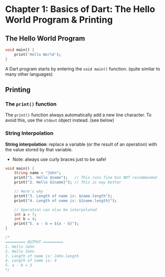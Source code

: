 # Chapter 1: Basics of Dart: The Hello World Program & Printing


## The Hello World Program
```dart
void main() {
    print('Hello World');
}
```

A Dart program starts by entering the `void main()` function. (quite similar to many other languages)


## Printing

### The `print()` function

The `print()` function always automatically add a new line character. To avoid this, use the `stdout` object instead. (see below)

### String Interpolation

**String interpolation**: replace a variable (or the result of an operation) with the value stored by that variable.
* Note: always use curly braces just to be safe!

```dart
void main() {
    String name = "John";
    print("1. Hello $name");   // This runs fine but NOT recommended
    print("2. Hello ${name}"); // This is way better

    // Here's why
    print("3. Length of name is: $name.length");
    print("4. Length of name is: ${name.length}");

    // Operation can also be interpolated
    int a = 7;
    int b = 4;
    print("5. a - b = ${a - b}");
}

/*
========= OUTPUT =========
1. Hello John
2. Hello John
3. Length of name is: John.length
4. Length of name is: 4
5. a - b = 3
*/
```